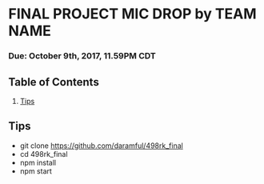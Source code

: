 # FINAL PROJECT MIC DROP by TEAM NAME
### Due: October 9th, 2017, 11.59PM CDT

## Table of Contents
1. [Tips](#tips)

## Tips
- git clone https://github.com/daramful/498rk_final
- cd 498rk_final
- npm install
- npm start
